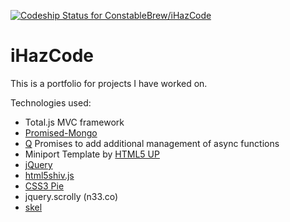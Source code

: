[ ![Codeship Status for ConstableBrew/iHazCode](https://www.codeship.io/projects/0a29b880-3b40-0132-01f2-7235cdea93e5/status)](https://www.codeship.io/projects/42574)
# iHazCode
This is a portfolio for projects I have worked on.

Technologies used:
 * Total.js MVC framework
 * [Promised-Mongo](https://github.com/gordonmleigh/promised-mongo)
 * [Q](https://github.com/kriskowal/q) Promises to add additional management of async functions
 * Miniport Template by [HTML5 UP](http://html5up.net)
 * [jQuery](https://github.com/jquery/jquery)
 * [html5shiv.js](https://github.com/aFarkas/html5shiv)
 * [CSS3 Pie](css3pie.com)
 * jquery.scrolly (n33.co)
 * [skel](https://github.com/n33/skel)